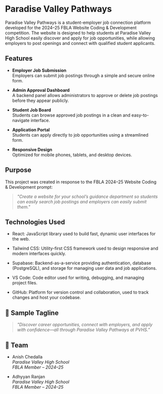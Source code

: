 # Paradise Valley Pathways

Paradise Valley Pathways is a student-employer job connection platform developed for the 2024–25 FBLA Website Coding & Development competition. The website is designed to help students at Paradise Valley High School easily discover and apply for job opportunities, while allowing employers to post openings and connect with qualified student applicants.

## Features

- **Employer Job Submission**  
  Employers can submit job postings through a simple and secure online form.

- **Admin Approval Dashboard**  
  A backend panel allows administrators to approve or delete job postings before they appear publicly.

- **Student Job Board**  
  Students can browse approved job postings in a clean and easy-to-navigate interface.
- **Application Portal**  
  Students can apply directly to job opportunities using a streamlined form.

- **Responsive Design**  
  Optimized for mobile phones, tablets, and desktop devices.
##  Purpose

This project was created in response to the FBLA 2024–25 Website Coding & Development prompt:
> *"Create a website for your school’s guidance department so students can easily search job postings and employers can easily submit them."*

##  Technologies Used

- React: JavaScript library used to build fast, dynamic user interfaces for the web.

- Tailwind CSS: Utility-first CSS framework used to design responsive and modern interfaces quickly.

- Supabase: Backend-as-a-service providing authentication, database (PostgreSQL), and storage for managing user data and job applications.

- VS Code: Code editor used for writing, debugging, and managing project files.

- GitHub: Platform for version control and collaboration, used to track changes and host your codebase.
## 📣 Sample Tagline

> *"Discover career opportunities, connect with employers, and apply with confidence—all through Paradise Valley Pathways at PVHS."*

## 👥 Team

- Anish Chedalla  
*Paradise Valley High School*  
*FBLA Member – 2024–25*

- Adhyyan Ranjan  
*Paradise Valley High School*  
*FBLA Member – 2024–25*

